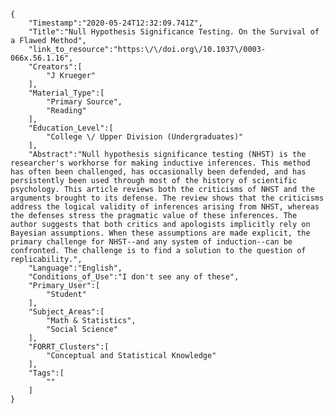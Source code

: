 
    {
        "Timestamp":"2020-05-24T12:32:09.741Z",
        "Title":"Null Hypothesis Significance Testing. On the Survival of a Flawed Method",
        "link_to_resource":"https:\/\/doi.org\/10.1037\/0003-066x.56.1.16",
        "Creators":[
            "J Krueger"
        ],
        "Material_Type":[
            "Primary Source",
            "Reading"
        ],
        "Education_Level":[
            "College \/ Upper Division (Undergraduates)"
        ],
        "Abstract":"Null hypothesis significance testing (NHST) is the researcher's workhorse for making inductive inferences. This method has often been challenged, has occasionally been defended, and has persistently been used through most of the history of scientific psychology. This article reviews both the criticisms of NHST and the arguments brought to its defense. The review shows that the criticisms address the logical validity of inferences arising from NHST, whereas the defenses stress the pragmatic value of these inferences. The author suggests that both critics and apologists implicitly rely on Bayesian assumptions. When these assumptions are made explicit, the primary challenge for NHST--and any system of induction--can be confronted. The challenge is to find a solution to the question of replicability.",
        "Language":"English",
        "Conditions_of_Use":"I don't see any of these",
        "Primary_User":[
            "Student"
        ],
        "Subject_Areas":[
            "Math & Statistics",
            "Social Science"
        ],
        "FORRT_Clusters":[
            "Conceptual and Statistical Knowledge"
        ],
        "Tags":[
            ""
        ]
    }

